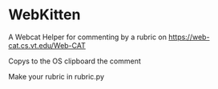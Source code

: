 # WebKitten

A Webcat Helper for commenting by a rubric on https://web-cat.cs.vt.edu/Web-CAT   

Copys to the OS clipboard the comment

Make your rubric in rubric.py
